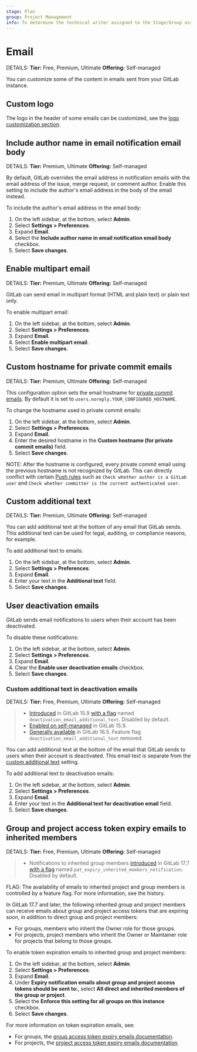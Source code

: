 ```yaml
---
stage: Plan
group: Project Management
info: To determine the technical writer assigned to the Stage/Group associated with this page, see https://handbook.gitlab.com/handbook/product/ux/technical-writing/#assignments
---
```


# Email

DETAILS:
**Tier:** Free, Premium, Ultimate
**Offering:** Self-managed

You can customize some of the content in emails sent from your GitLab instance.

## Custom logo

The logo in the header of some emails can be customized, see the [logo customization section](../../administration/appearance.md#customize-your-homepage-button).

## Include author name in email notification email body

DETAILS:
**Tier:** Premium, Ultimate
**Offering:** Self-managed

By default, GitLab overrides the email address in notification emails with the email address
of the issue, merge request, or comment author. Enable this setting to include the author's email
address in the body of the email instead.

To include the author's email address in the email body:

1. On the left sidebar, at the bottom, select **Admin**.
1. Select **Settings > Preferences**.
1. Expand **Email**.
1. Select the **Include author name in email notification email body** checkbox.
1. Select **Save changes**.

## Enable multipart email

DETAILS:
**Tier:** Premium, Ultimate
**Offering:** Self-managed

GitLab can send email in multipart format (HTML and plain text) or plain text only.

To enable multipart email:

1. On the left sidebar, at the bottom, select **Admin**.
1. Select **Settings > Preferences**.
1. Expand **Email**.
1. Select **Enable multipart email**.
1. Select **Save changes**.

## Custom hostname for private commit emails

DETAILS:
**Tier:** Premium, Ultimate
**Offering:** Self-managed

This configuration option sets the email hostname for [private commit emails](../../user/profile/index.md#use-an-automatically-generated-private-commit-email).
 By default it is set to `users.noreply.YOUR_CONFIGURED_HOSTNAME`.

To change the hostname used in private commit emails:

1. On the left sidebar, at the bottom, select **Admin**.
1. Select **Settings > Preferences**.
1. Expand **Email**.
1. Enter the desired hostname in the **Custom hostname (for private commit emails)** field.
1. Select **Save changes**.

NOTE:
After the hostname is configured, every private commit email using the previous hostname is not
recognized by GitLab. This can directly conflict with certain [Push rules](../../user/project/repository/push_rules.md) such as
`Check whether author is a GitLab user` and `Check whether committer is the current authenticated user`.

## Custom additional text

DETAILS:
**Tier:** Premium, Ultimate
**Offering:** Self-managed

You can add additional text at the bottom of any email that GitLab sends. This additional text
can be used for legal, auditing, or compliance reasons, for example.

To add additional text to emails:

1. On the left sidebar, at the bottom, select **Admin**.
1. Select **Settings > Preferences**.
1. Expand **Email**.
1. Enter your text in the **Additional text** field.
1. Select **Save changes**.

## User deactivation emails

GitLab sends email notifications to users when their account has been deactivated.

To disable these notifications:

1. On the left sidebar, at the bottom, select **Admin**.
1. Select **Settings > Preferences**.
1. Expand **Email**.
1. Clear the **Enable user deactivation emails** checkbox.
1. Select **Save changes**.

### Custom additional text in deactivation emails

DETAILS:
**Tier:** Free, Premium, Ultimate
**Offering:** Self-managed

> - [Introduced](https://gitlab.com/gitlab-org/gitlab/-/issues/355964) in GitLab 15.9 [with a flag](../../administration/feature_flags.md) named `deactivation_email_additional_text`. Disabled by default.
> - [Enabled on self-managed](https://gitlab.com/gitlab-org/gitlab/-/merge_requests/111882) in GitLab 15.9.
> - [Generally available](https://gitlab.com/gitlab-org/gitlab/-/issues/392761) in GitLab 16.5. Feature flag `deactivation_email_additional_text` removed.

You can add additional text at the bottom of the email that GitLab sends to users when their account
is deactivated. This email text is separate from the [custom additional text](#custom-additional-text)
setting.

To add additional text to deactivation emails:

1. On the left sidebar, at the bottom, select **Admin**.
1. Select **Settings > Preferences**.
1. Expand **Email**.
1. Enter your text in the **Additional text for deactivation email** field.
1. Select **Save changes**.

## Group and project access token expiry emails to inherited members

DETAILS:
**Tier:** Free, Premium, Ultimate
**Offering:** Self-managed

> - Notifications to inherited group members [introduced](https://gitlab.com/gitlab-org/gitlab/-/issues/463016) in GitLab 17.7 [with a flag](../feature_flags.md) named `pat_expiry_inherited_members_notification`. Disabled by default.

FLAG:
The availability of emails to inherited project and group members is controlled by a feature flag. For more information, see the history.

In GitLab 17.7 and later, the following inherited group and project members can receive emails about group and project access tokens that are expiring soon, in addition to direct group and project members:

- For groups, members who inherit the Owner role for those groups.
- For projects, project members who inherit the Owner or Maintainer role for projects that belong to those groups.

To enable token expiration emails to inherited group and project members:

1. On the left sidebar, at the bottom, select **Admin**.
1. Select **Settings > Preferences**.
1. Expand **Email**.
1. Under **Expiry notification emails about group and project access tokens should be sent to:**, select **All direct and inherited members of the group or project**.
1. Select the **Enforce this setting for all groups on this instance** checkbox.
1. Select **Save changes**.

For more information on token expiration emails, see:

- For groups, the [group access token expiry emails documentation](../../user/group/settings/group_access_tokens.md#group-access-token-expiry-emails).
- For projects, the [project access token expiry emails documentation](../../user/project/settings/project_access_tokens.md#project-access-token-expiry-emails).

<!-- ## Troubleshooting

Include any troubleshooting steps that you can foresee. If you know beforehand what issues
one might have when setting this up, or when something is changed, or on upgrading, it's
important to describe those, too. Think of things that may go wrong and include them here.
This is important to minimize requests for support, and to avoid doc comments with
questions that you know someone might ask.

Each scenario can be a third-level heading, for example `### Getting error message X`.
If you have none to add when creating a doc, leave this section in place
but commented out to help encourage others to add to it in the future. -->

